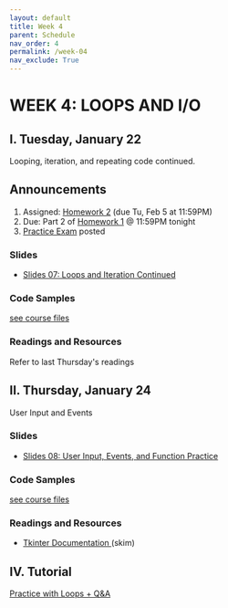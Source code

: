 ```yaml
---
layout: default
title: Week 4
parent: Schedule
nav_order: 4
permalink: /week-04
nav_exclude: True
---
```


# WEEK 4: LOOPS AND I/O

## I. Tuesday, January 22
Looping, iteration, and repeating code continued.

## Announcements
1. Assigned: [Homework 2](/winter2019/course-files/homework/hw02/README) (due Tu, Feb 5 at 11:59PM)
2. Due: Part 2 of [Homework 1](/winter2019/course-files/homework/hw01/README) @ 11:59PM tonight
3. [Practice Exam](/winter2019/course-files/practice_exams/exams) posted

### Slides
* <a href="https://docs.google.com/presentation/d/1ZNIYGXF8Seo6ORCNmU_Z6umb42aAcZ8hE9WxgRo9i_M/edit?usp=sharing" target="blank">Slides 07: Loops and Iteration Continued <i class="fas fa-external-link-alt"></i></a>

### Code Samples
[see course files](/winter2019/course-files/lectures/)

### Readings and Resources
Refer to last Thursday's readings

## II. Thursday, January 24
User Input and Events

### Slides
* <a href="https://docs.google.com/presentation/d/1BzO7AAL_wGEV4szcislUbWj6X-Iy82A69bETjixDF3Q/edit?usp=sharing" target="blank">Slides 08: User Input, Events, and Function Practice <i class="fas fa-external-link-alt"></i></a>

### Code Samples
[see course files](/winter2019/course-files/lectures/)

### Readings and Resources
* <a href="http://effbot.org/tkinterbook/tkinter-index.htm#class-reference" target="_blank">Tkinter Documentation <i class="fas fa-external-link-alt"></i></a> (skim)


## IV. Tutorial
[Practice with Loops + Q&A](/winter2019/course-files/tutorials/tutorial04/README)
